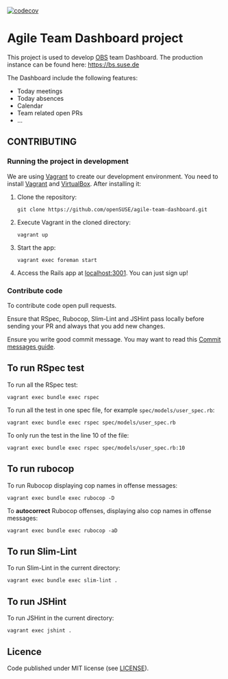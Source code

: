 [![codecov](https://codecov.io/gh/openSUSE/agile-team-dashboard/branch/master/graph/badge.svg)](https://codecov.io/gh/openSUSE/agile-team-dashboard)

# Agile Team Dashboard project

This project is used to develop [OBS](http://openbuildservice.org) team Dashboard. The production instance can be found here: https://bs.suse.de

The Dashboard include the following features:

- Today meetings
- Today absences
- Calendar
- Team related open PRs
- ...

## CONTRIBUTING

### Running the project in development

We are using [Vagrant](https://www.vagrantup.com/) to create our development environment. You need to install [Vagrant](https://software.opensuse.org/package/vagrant) and [VirtualBox](https://en.opensuse.org/VirtualBox). After installing it:

1. Clone the repository:

    ```
    git clone https://github.com/openSUSE/agile-team-dashboard.git
    ```

2. Execute Vagrant in the cloned directory:

    ```
    vagrant up
    ```

3. Start the app:

    ```
    vagrant exec foreman start
    ```

4. Access the Rails app at [localhost:3001](http://localhost:3001). You can just sign up!


### Contribute code

To contribute code open pull requests.

Ensure that RSpec, Rubocop, Slim-Lint and JSHint pass locally before sending your PR and always that you add new changes.

Ensure you write good commit message.
You may want to read this [Commit messages guide](https://github.com/RomuloOliveira/commit-messages-guide).


## To run RSpec test

To run all the RSpec test:

```
vagrant exec bundle exec rspec
```

To run all the test in one spec file, for example `spec/models/user_spec.rb`:

```
vagrant exec bundle exec rspec spec/models/user_spec.rb
```

To only run the test in the line 10 of the file:

```
vagrant exec bundle exec rspec spec/models/user_spec.rb:10
```


## To run rubocop

To run Rubocop displaying cop names in offense messages:

```
vagrant exec bundle exec rubocop -D
```

To **autocorrect** Rubocop offenses, displaying also cop names in offense messages:

```
vagrant exec bundle exec rubocop -aD
```


## To run Slim-Lint

To run Slim-Lint in the current directory:

```
vagrant exec bundle exec slim-lint .
```


## To run JSHint

To run JSHint in the current directory:

```
vagrant exec jshint .
```


## Licence

Code published under MIT license (see [LICENSE](LICENSE)).



